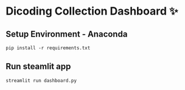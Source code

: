 # Dicoding Collection Dashboard ✨

## Setup Environment - Anaconda
```
pip install -r requirements.txt
```

## Run steamlit app
```
streamlit run dashboard.py
```